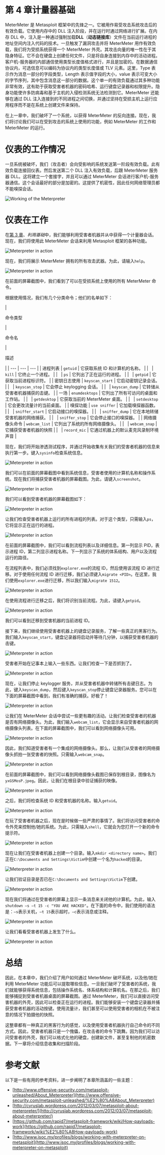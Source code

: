# 第 4 章计量器基础

MeterMeter 是 Metasploit 框架中的先锋之一。它被用作易受攻击系统攻击后的有效负载。它使用内存中的 DLL 注入阶段，并在运行时通过网络进行扩展。在内存 DLL 中，注入是一种通过强制加载**DLL**（**动态链接库**）文件在当前运行进程的地址空间内注入代码的技术。一旦触发了漏洞攻击并将 MeterMeter 用作有效负载，我们将为受损系统获得一个 MeterMeter 外壳。其攻击向量的唯一性在于其隐身特征。它不会在硬盘上创建任何文件，只是将自身连接到内存中的活动进程。客户机-服务器的内部通信使用类型长度值格式进行，并且是加密的。在数据通信协议内，可选信息可以编码为协议内的类型长度值或 TLV 元素。这里，Type 表示作为消息一部分的字段类型，Length 表示值字段的大小，value 表示可变大小的字节序列，其中包含消息这一部分的数据。这个单一的有效负载通过其多种功能非常有效，这有助于获取受害者机器的密码哈希、运行键盘记录器和权限提升。隐身功能使许多防病毒和基于主机的入侵检测系统无法检测到它。MeterMeter 还能够在通过 DLL 注入连接到的不同进程之间切换，并通过坚持在受损主机上运行应用程序而不是在系统上创建文件来保持。

在上一章中，我们破坏了一个系统，以获得 MeterMeter 的反向连接。现在，我们将讨论我们可以在受到攻击的系统上使用的功能，例如 MeterMeter 的工作和 MeterMeter 的运行。

# 仪表的工作情况

一旦系统被破坏，我们（攻击者）会向受影响的系统发送第一阶段有效负载。此有效负载连接回仪表。然后发送第二个 DLL 注入有效负载，后跟 MeterMeter 服务器 DLL。这将建立一个套接字，并且可以通过 MeterMeter 会话进行客户机-服务器通信。这个会话最好的部分是加密的。这提供了机密性，因此任何网络管理员都不能嗅探会话。

![Working of the Meterpreter](graphics/3589_04_01.jpg)

# 仪表在工作

在[第 3 章](03.html "Chapter 3. Exploitation Basics")、*利用基础*中，我们能够利用受害者机器并从中获得一个计量器会话。现在，我们将使用此 MeterMeter 会话来利用 Metasploit 框架的各种功能。

![Meterpreter in action](graphics/3589_04_02.jpg)

现在，我们将展示 MeterMeter 拥有的所有攻击武器。为此，请输入`help`。

![Meterpreter in action](graphics/3589_04_03.jpg)

在前面的屏幕截图中，我们看到了可以在受损系统上使用的所有 MeterMeter 命令。

根据使用情况，我们有几个分类命令；他们的名单如下：

<colgroup><col style="text-align: left"> <col style="text-align: left"> <col style="text-align: left"></colgroup> 
| 

命令类型

 | 

命令名

 | 

描述

 |
| --- | --- | --- |
| 进程列表 | `getuid` | 它获取系统 ID 和计算机的名称。 |
|   | `kill` | 它终止一个进程。 |
|   | `ps` | 它列出了正在运行的进程。 |
|   | `getpid` | 它获取当前进程标识符。 |
| 密钥日志使用 | `keyscan_start` | 它启动密钥记录会话。 |
|   | `keyscan_stop` | 它会停止 keylogging 会话。 |
|   | `keyscan_dump` | 它转储从受害者机器捕获的击键。 |
| 一场 | `enumdesktops` | 它列出了所有可访问的桌面和工作站。 |
|   | `getdesktop` | 它获取当前的 MeterMeter 桌面。 |
|   | `setdesktop` | 它会更改流量计的当前桌面。 |
| 嗅探功能 | `use sniffer` | 它加载嗅探器函数。 |
|   | `sniffer_start` | 它启动接口的嗅探器。 |
|   | `sniffer_dump` | 它在本地转储受害机器的网络捕获。 |
|   | `sniffer_stop` | 它会停止接口的嗅探器。 |
| 网络摄像头命令 | `webcam_list` | 它列出了系统的所有网络摄像头。 |
|   | `webcam_snap` | 它捕获受害者机器的快照 |
|   | `record_mic` | 它通过机器上的默认麦克风录制环境声音 |

现在，我们将开始渗透测试程序，并通过开始收集有关我们的受害者机器的信息来执行第一步。键入`sysinfo`检查系统信息。

![Meterpreter in action](graphics/3589_04_04.jpg)

我们可以在前面的屏幕截图中看到系统信息，受害者使用的计算机名称和操作系统。现在我们将捕获受害者机器的屏幕截图。为此，请键入`screenshot`。

![Meterpreter in action](graphics/3589_04_05.jpg)

我们可以看到受害者机器的屏幕截图如下：

![Meterpreter in action](graphics/3589_04_06.jpg)

让我们检查受害者机器上运行的所有进程的列表。对于这个类型，只需输入`ps`，它将显示正在运行的进程。

![Meterpreter in action](graphics/3589_04_07.jpg)

在前面的屏幕截图中，我们可以看到流程列表以及详细信息。第一列显示 PID，表示进程 ID，第二列显示进程名称。下一列显示了系统的体系结构、用户以及流程运行的路径。

在流程列表中，我们必须找到`explorer.exe`的流程 ID，然后使用该流程 ID 进行迁移。对于使用任何流程 ID 进行迁移，我们必须键入`migrate <PID>`。在这里，我们使用`explorer.exe`进行迁移，所以我们输入`migrate 1512`。

![Meterpreter in action](graphics/3589_04_08.jpg)

在使用流程进行迁移之后，我们将识别当前流程。为此，请键入`getpid`。

![Meterpreter in action](graphics/3589_04_09.jpg)

我们可以看到迁移到受害机器的当前进程 ID。

接下来，我们继续使用受害者机器上的键盘记录服务，了解一些真正的黑客行为。我们输入`keyscan_start`，键盘记录器将启动并等待几分钟，以捕获受害者机器的击键。

![Meterpreter in action](graphics/3589_04_10.jpg)

受害者开始在记事本上输入一些东西。让我们检查一下是否抓到了。

![Meterpreter in action](graphics/3589_04_11.jpg)

现在，让我们停止 keylogger 服务，并从受害者机器中转储所有击键日志。为此，键入`keyscan_dump`，然后键入`keyscan_stop`停止键盘记录器服务。您可以在下面的屏幕截图中看到，我们有准确的捕获。好极了！

![Meterpreter in action](graphics/3589_04_12.jpg)

让我们在 MeterMeter 会话中尝试一些更有趣的活动。让我们检查受害者的机器是否有网络摄像头。为此，我们输入`webcam_list`，它会显示来自受害者机器的网络摄像头列表。在下面的屏幕截图中，我们可以看到网络摄像头可用。

![Meterpreter in action](graphics/3589_04_13.jpg)

因此，我们知道受害者有一个集成的网络摄像头。那么，让我们从受害者的网络摄像头抓拍一张受害者的快照。只需输入`webcam_snap`。

![Meterpreter in action](graphics/3589_04_14.jpg)

在前面的屏幕截图中，我们可以看到网络摄像头截图已保存到根目录，图像名为`yxGSMosP.jpeg`。因此，让我们在根目录中验证捕获的映像。

![Meterpreter in action](graphics/3589_04_15.jpg)

之后，我们将检查系统 ID 和受害机器的名称。输入`getuid`。

![Meterpreter in action](graphics/3589_04_16.jpg)

在玩了受害者机器之后，现在是时候做一些严肃的事情了。我们将访问受害者的命令外壳来控制他/她的系统。为此，只需输入`shell`，它就会为您打开一个新的命令提示符。

![Meterpreter in action](graphics/3589_04_17.jpg)

现在让我们在受害者机器上创建一个目录。输入`mkdir <directory name>`。我们正在`C:\Documents and Settings\Victim`中创建一个名为`hacked`的目录。

![Meterpreter in action](graphics/3589_04_18.jpg)

让我们验证目录是否已在`C:\Documents and Settings\Victim`下创建。

![Meterpreter in action](graphics/3589_04_19.jpg)

现在我们将通过在受害者的屏幕上显示一条消息来关闭他的计算机。为此，输入`shutdown –s –t 15 -c "YOU ARE HACKED"`。在下面的命令中，我们使用的语法是：`–s`表示关机，`–t 15`表示超时，`–c`表示消息或注释。

![Meterpreter in action](graphics/3589_04_20.jpg)

让我们看看受害者机器上发生了什么。

![Meterpreter in action](graphics/3589_04_21.jpg)

# 总结

因此，在本章中，我们介绍了用户如何通过 MeterMeter 破坏系统，以及他/她在利用 MeterMeter 功能后可以提取哪些信息。一旦我们破坏了受害者的系统，我们就能够获得系统信息，包括操作系统名、体系结构和计算机名。在那之后，我们能够捕捉到受害者机器桌面的屏幕截图。通过 MeterMeter，我们可以直接访问受害机器的外壳，因此可以检查正在运行的进程。我们能够安装一个键盘记录器并捕获受害者机器的活动按键。使用流量计，我们甚至可以使用受害者的相机在不被注意的情况下拍摄他的快照。

这整章都有一种真正的黑客行为的感觉，以及使用受害者机器执行自己命令的不同方式。因此，受害者机器只是一个傀儡，在攻击者的命令下跳舞。因为我们可以访问受害者的外壳，我们可以格式化他的硬盘，创建新文件，甚至复制他的机密数据。下一章将介绍信息收集和扫描阶段。

# 参考文献

以下是一些有用的参考资料，进一步阐明了本章所涵盖的一些主题：

*   [http://www.offensive-security.com/metasploit-unleashed/About_Meterpreter](http://www.offensive-security.com/metasploit-unleashed/%E2%80%A8About_Meterpreter)
*   [http://cyruslab.wordpress.com/2012/03/07/metasploit-about-meterpreter/](http://cyruslab.wordpress.com/2012/03/07/metasploit-about-meterpreter/)
*   [https://github.com/rapid7/metasploit-framework/wiki/How-payloads-work](https://github.com/rapid7/metasploit-framework/wiki/%E2%80%A8How-payloads-work)
*   [http://www.isoc.my/profiles/blogs/working-with-meterpreter-on-metasploit](http://www.isoc.my/profiles/blogs/working-with-meterpreter-on-metasploit)
